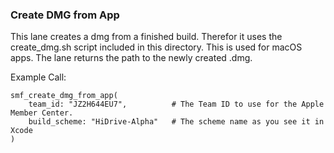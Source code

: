 ### Create DMG from App

This lane creates a dmg from a finished build. Therefor it uses the create_dmg.sh script included in this directory. 
This is used for macOS apps. The lane returns the path to the newly created .dmg.

Example Call:

```
smf_create_dmg_from_app(
    team_id: "JZ2H644EU7",          # The Team ID to use for the Apple Member Center.
    build_scheme: "HiDrive-Alpha"   # The scheme name as you see it in Xcode
)
```